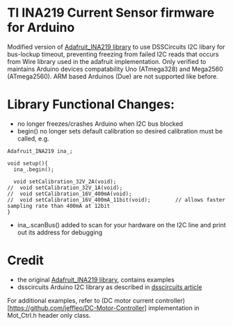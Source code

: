 # TI INA219 Current Sensor firmware for Arduino

Modified version of [Adafruit_INA219 library](https://github.com/adafruit/Adafruit_INA219) to use DSSCircuits I2C libary for bus-lockup timeout, preventing freezing from failed I2C reads that occurs from Wire library used in the adafruit implementation. Only verified to maintains Arduino devices compatability Uno (ATmega328) and Mega2560 (ATmega2560). ARM based Arduinos (Due) are not supported like before.

# Library Functional Changes: 
- no longer freezes/crashes Arduino when I2C bus blocked
- begin() no longer sets default calibration so desired calibration must be called, e.g.
~~~~
Adafruit_INA219 ina_;

void setup(){
  ina_.begin();
  
  void setCalibration_32V_2A(void);
//  void setCalibration_32V_1A(void);
//  void setCalibration_16V_400mA(void);
//  void setCalibration_16V_400mA_11bit(void);        // allows faster sampling rate than 400mA at 12bit
}
~~~~
-  ina_.scanBus() added to scan for your hardware on the I2C line and print out its address for debugging

# Credit
- the original [Adafruit_INA219 library](https://github.com/adafruit/Adafruit_INA219), contains examples
- dsscircuits Arduino I2C library as described in [dsscircuits article](http://dsscircuits.com/articles/86-articles/66-arduino-i2c-master-library)

For additional examples, refer to (DC motor current controller)[https://github.com/jeffleo/DC-Motor-Controller] implementation in Mot_Ctrl.h header only class.
